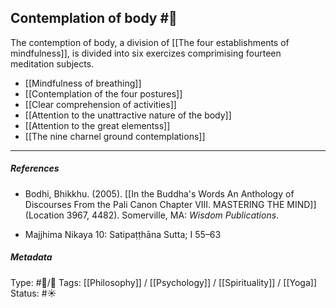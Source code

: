 ## Contemplation of body  #🧠 

The contemption of body, a division of [[The four establishments of mindfulness]],  is divided into six exercizes comprimising fourteen meditation subjects.

- [[Mindfulness of breathing]]
- [[Contemplation of the four postures]]
- [[Clear comprehension of activities]]
- [[Attention to the unattractive nature of the body]]
- [[Attention to the great elementss]]
- [[The nine charnel ground contemplations]]

___

##### References

- Bodhi, Bhikkhu. (2005). [[In the Buddha's Words An Anthology of Discourses From the Pali Canon Chapter VIII. MASTERING THE MIND]] (Location 3967, 4482). Somerville, MA: _Wisdom Publications_.

- Majjhima Nikaya 10: Satipaṭṭhāna Sutta; I 55–63

##### Metadata
Type: #🔵/🔵 
Tags: [[Philosophy]] / [[Psychology]] / [[Spirituality]] / [[Yoga]] 
Status: #☀️ 
